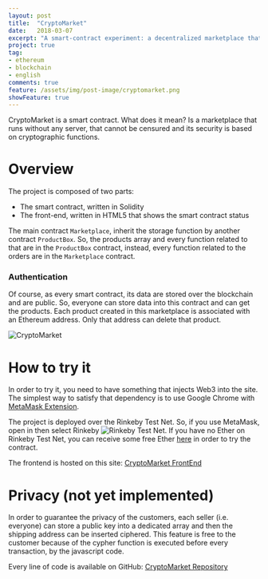 ```yaml
---
layout: post
title:  "CryptoMarket"
date:   2018-03-07
excerpt: "A smart-contract experiment: a decentralized marketplace that runs over the Ethereum Blockchain"
project: true
tag:
- ethereum
- blockchain
- english
comments: true
feature: /assets/img/post-image/cryptomarket.png
showFeature: true
---
```

CryptoMarket is a smart contract. What does it mean? Is a marketplace that runs without any server, that cannot be censured and its security is based on cryptographic functions.

# Overview
The project is composed of two parts:
 - The smart contract, written in Solidity 
 - The front-end, written in HTML5 that shows the smart contract status

The main contract `Marketplace`, inherit the storage function by another contract `ProductBox`. So, the products array and every function related to that are in the `ProductBox` contract, instead, every function related to the orders are in the `Marketplace` contract.

### Authentication
Of course, as every smart contract, its data are stored over the blockchain and are public. So, everyone can store data into this contract and can get the products. Each product created in this marketplace is associated with an Ethereum address. Only that address can delete that product.

![CryptoMarket]({{site.url}}//assets/img/post-image/cryptomarket.png)
# How to try it
In order to try it, you need to have something that injects Web3 into the site. The simplest way to satisfy that dependency is to use Google Chrome with [MetaMask Extension](https://chrome.google.com/webstore/detail/metamask/nkbihfbeogaeaoehlefnkodbefgpgknn). 

The project is deployed over the Rinkeby Test Net. So, if you use MetaMask, open in then select Rinkeby
![Rinkeby Test Net]({{site.url}}/assets/img/post-image/metamask.png). If you have no Ether on Rinkeby Test Net, you can receive some free Ether [here](https://www.rinkeby.io/#faucet) in order to try the contract.

The frontend is hosted on this site: [CryptoMarket FrontEnd](https://apagiaro.it/cryptomarket)

# Privacy (not yet implemented)
In order to guarantee the privacy of the customers, each seller (i.e. everyone) can store a public key into a dedicated array and then the shipping address can be inserted ciphered. This feature is free to the customer because of the cypher function is executed before every transaction, by the javascript code.

Every line of code is available on GitHub: [CryptoMarket Repository](https://github.com/alessandro308/CryptoMarket)
